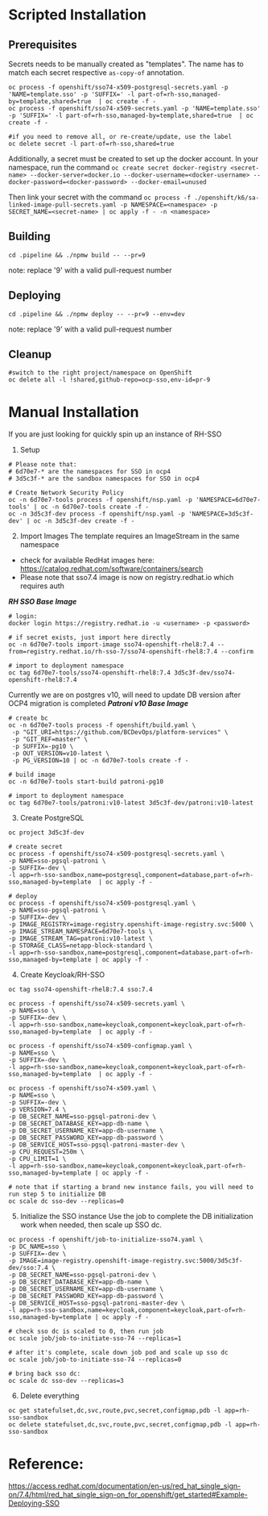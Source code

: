 # Scripted Installation

## Prerequisites
Secrets needs to be manually created as "templates". The name has to match each secret respective `as-copy-of` annotation.
```
oc process -f openshift/sso74-x509-postgresql-secrets.yaml -p 'NAME=template.sso' -p 'SUFFIX=' -l part-of=rh-sso,managed-by=template,shared=true  | oc create -f -
oc process -f openshift/sso74-x509-secrets.yaml -p 'NAME=template.sso' -p 'SUFFIX=' -l part-of=rh-sso,managed-by=template,shared=true  | oc create -f -

#if you need to remove all, or re-create/update, use the label
oc delete secret -l part-of=rh-sso,shared=true

```

Additionally, a secret must be created to set up the docker account. In your namespace, run the command 
    ```oc create secret docker-registry <secret-name> --docker-server=docker.io --docker-username=<docker-username> --docker-password=<docker-password> --docker-email=unused```

Then link your secret with the command
    ```oc process -f ./openshift/k6/sa-linked-image-pull-secrets.yaml -p NAMESPACE=<namespace> -p SECRET_NAME=<secret-name> | oc apply -f - -n <namespace>```

## Building
```
cd .pipeline && ./npmw build -- --pr=9
```
note: replace '9' with a valid pull-request number

## Deploying
```
cd .pipeline && ./npmw deploy -- --pr=9 --env=dev
```
note: replace '9' with a valid pull-request number

## Cleanup
```
#switch to the right project/namespace on OpenShift
oc delete all -l !shared,github-repo=ocp-sso,env-id=pr-9
```

# Manual Installation
If you are just looking for quickly spin up an instance of RH-SSO

1. Setup
```shell
# Please note that:
# 6d70e7-* are the namespaces for SSO in ocp4
# 3d5c3f-* are the sandbox namespaces for SSO in ocp4

# Create Network Security Policy
oc -n 6d70e7-tools process -f openshift/nsp.yaml -p 'NAMESPACE=6d70e7-tools' | oc -n 6d70e7-tools create -f -
oc -n 3d5c3f-dev process -f openshift/nsp.yaml -p 'NAMESPACE=3d5c3f-dev' | oc -n 3d5c3f-dev create -f -
```

2. Import Images
The template requires an ImageStream in the same namespace
- check for available RedHat images here: https://catalog.redhat.com/software/containers/search
- Please note that sso7.4 image is now on registry.redhat.io which requires auth

***RH SSO Base Image***
```shell
# login:
docker login https://registry.redhat.io -u <username> -p <password>

# if secret exists, just import here directly
oc -n 6d70e7-tools import-image sso74-openshift-rhel8:7.4 --from=registry.redhat.io/rh-sso-7/sso74-openshift-rhel8:7.4 --confirm

# import to deployment namespace
oc tag 6d70e7-tools/sso74-openshift-rhel8:7.4 3d5c3f-dev/sso74-openshift-rhel8:7.4
```

Currently we are on postgres v10, will need to update DB version after OCP4 migration is completed
***Patroni v10 Base Image***
```shell
# create bc
oc -n 6d70e7-tools process -f openshift/build.yaml \
 -p "GIT_URI=https://github.com/BCDevOps/platform-services" \
 -p "GIT_REF=master" \
 -p SUFFIX=-pg10 \
 -p OUT_VERSION=v10-latest \
 -p PG_VERSION=10 | oc -n 6d70e7-tools create -f -

# build image
oc -n 6d70e7-tools start-build patroni-pg10

# import to deployment namespace
oc tag 6d70e7-tools/patroni:v10-latest 3d5c3f-dev/patroni:v10-latest
```

3. Create PostgreSQL
```shell
oc project 3d5c3f-dev

# create secret
oc process -f openshift/sso74-x509-postgresql-secrets.yaml \
-p NAME=sso-pgsql-patroni \
-p SUFFIX=-dev \
-l app=rh-sso-sandbox,name=postgresql,component=database,part-of=rh-sso,managed-by=template  | oc apply -f -

# deploy
oc process -f openshift/sso74-x509-postgresql.yaml \
-p NAME=sso-pgsql-patroni \
-p SUFFIX=-dev \
-p IMAGE_REGISTRY=image-registry.openshift-image-registry.svc:5000 \
-p IMAGE_STREAM_NAMESPACE=6d70e7-tools \
-p IMAGE_STREAM_TAG=patroni:v10-latest \
-p STORAGE_CLASS=netapp-block-standard \
-l app=rh-sso-sandbox,name=postgresql,component=database,part-of=rh-sso,managed-by=template | oc apply -f -
```

4. Create Keycloak/RH-SSO
```shell
oc tag sso74-openshift-rhel8:7.4 sso:7.4

oc process -f openshift/sso74-x509-secrets.yaml \
-p NAME=sso \
-p SUFFIX=-dev \
-l app=rh-sso-sandbox,name=keycloak,component=keycloak,part-of=rh-sso,managed-by=template  | oc apply -f -

oc process -f openshift/sso74-x509-configmap.yaml \
-p NAME=sso \
-p SUFFIX=-dev \
-l app=rh-sso-sandbox,name=keycloak,component=keycloak,part-of=rh-sso,managed-by=template  | oc apply -f -

oc process -f openshift/sso74-x509.yaml \
-p NAME=sso \
-p SUFFIX=-dev \
-p VERSION=7.4 \
-p DB_SECRET_NAME=sso-pgsql-patroni-dev \
-p DB_SECRET_DATABASE_KEY=app-db-name \
-p DB_SECRET_USERNAME_KEY=app-db-username \
-p DB_SECRET_PASSWORD_KEY=app-db-password \
-p DB_SERVICE_HOST=sso-pgsql-patroni-master-dev \
-p CPU_REQUEST=250m \
-p CPU_LIMIT=1 \
-l app=rh-sso-sandbox,name=keycloak,component=keycloak,part-of=rh-sso,managed-by=template | oc apply -f -

# note that if starting a brand new instance fails, you will need to run step 5 to initialize DB
oc scale dc sso-dev --replicas=0
```

5. Initialize the SSO instance
Use the job to complete the DB initialization work when needed, then scale up SSO dc.

```shell
oc process -f openshift/job-to-initialize-sso74.yaml \
-p DC_NAME=sso \
-p SUFFIX=-dev \
-p IMAGE=image-registry.openshift-image-registry.svc:5000/3d5c3f-dev/sso:7.4 \
-p DB_SECRET_NAME=sso-pgsql-patroni-dev \
-p DB_SECRET_DATABASE_KEY=app-db-name \
-p DB_SECRET_USERNAME_KEY=app-db-username \
-p DB_SECRET_PASSWORD_KEY=app-db-password \
-p DB_SERVICE_HOST=sso-pgsql-patroni-master-dev \
-l app=rh-sso-sandbox,name=keycloak,component=keycloak,part-of=rh-sso,managed-by=template | oc apply -f -

# check sso dc is scaled to 0, then run job
oc scale job/job-to-initiate-sso-74 --replicas=1

# after it's complete, scale down job pod and scale up sso dc
oc scale job/job-to-initiate-sso-74 --replicas=0

# bring back sso dc:
oc scale dc sso-dev --replicas=3
```

6. Delete everything
```
oc get statefulset,dc,svc,route,pvc,secret,configmap,pdb -l app=rh-sso-sandbox
oc delete statefulset,dc,svc,route,pvc,secret,configmap,pdb -l app=rh-sso-sandbox
```

# Reference:
https://access.redhat.com/documentation/en-us/red_hat_single_sign-on/7.4/html/red_hat_single_sign-on_for_openshift/get_started#Example-Deploying-SSO
